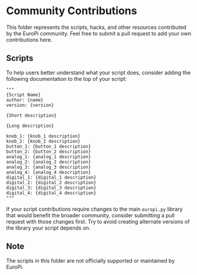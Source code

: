 # Community Contributions

This folder represents the scripts, hacks, and other resources contributed by 
the EuroPi community. Feel free to submit a pull request to add your own 
contributions here.

## Scripts

To help users better understand what your script does, consider adding the 
following documentation to the top of your script:

```
"""
{Script Name}
author: {name}
version: {version}

{Short description}

{Long description}

knob_1: {knob_1 description}
knob_2: {knob_2 description}
button_1: {button_1 description}
button_2: {button_2 description}
analog_1: {analog_1 description}
analog_2: {analog_2 description}
analog_3: {analog_3 description}
analog_4: {analog_4 description}
digital_1: {digital_1 description}
digital_2: {digital_2 description}
digital_3: {digital_3 description}
digital_4: {digital_4 description}
"""
```

If your script contributions require changes to the main `europi.py` library 
that would benefit the broader community, consider submitting a pull request
with those changes first. Try to avoid creating alternate versions of the 
library your script depends on.

## Note
The scripts in this folder are not officially supported or maintained by EuroPi.
